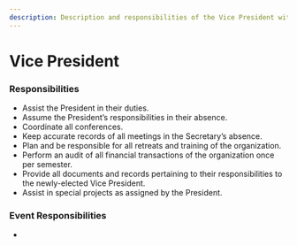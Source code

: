 ```yaml
---
description: Description and responsibilities of the Vice President within KSC.
---
```


# Vice President

### Responsibilities

* Assist the President in their duties.
* Assume the President’s responsibilities in their absence.
* Coordinate all conferences.
* Keep accurate records of all meetings in the Secretary’s absence.
* Plan and be responsible for all retreats and training of the organization.
* Perform an audit of all financial transactions of the organization once per semester.
* Provide all documents and records pertaining to their responsibilities to the newly-elected Vice President.
* Assist in special projects as assigned by the President.

### Event Responsibilities

*




